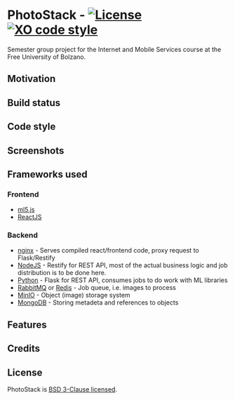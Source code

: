 # PhotoStack - [![License](https://img.shields.io/badge/License-BSD%203--Clause-blue.svg)](https://opensource.org/licenses/BSD-3-Clause) [![XO code style](https://img.shields.io/badge/code_style-XO-5ed9c7.svg)](https://github.com/xojs/xo)

Semester group project for the Internet and Mobile Services course at the Free University of Bolzano.

## Motivation

## Build status

## Code style

## Screenshots

## Frameworks used

### Frontend

* [ml5.js](https://ml5js.org/)
* [ReactJS](https://reactjs.org/)

### Backend

* [nginx](https://nginx.org/en/) - Serves compiled react/frontend code, proxy request to Flask/Restify
* [NodeJS](https://nodejs.org/en/) - Restify for REST API, most of the actual business logic and job distribution is to be done here.
* [Python](https://www.python.org/) - Flask for REST API, consumes jobs to do work with ML libraries
* [RabbitMQ](https://www.rabbitmq.com/) or [Redis](https://redis.io/) - Job queue, i.e. images to process
* [MinIO](https://minio.io/) - Object (image) storage system
* [MongoDB](https://www.mongodb.com/) - Storing metadeta and references to objects

## Features

## Credits

## License

PhotoStack is [BSD 3-Clause licensed](https://github.com/claudiosv/PhotoStack/blob/master/LICENSE).